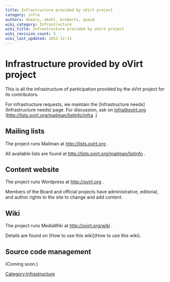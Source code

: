 ```yaml
---
title: Infrastructure provided by oVirt project
category: infra
authors: dneary, ekohl, kroberts, quaid
wiki_category: Infrastructure
wiki_title: Infrastructure provided by oVirt project
wiki_revision_count: 5
wiki_last_updated: 2012-12-11
---
```


# Infrastructure provided by oVirt project

This is all the infrastructure of participation provided by the oVirt project for its contributors.

For infrastructure requests, we maintain the [Infrastructure needs](Infrastructure needs) page. For discussion, ask on infra@ovirt.org (http://lists.ovirt.org/mailman/listinfo/infra .)

## Mailing lists

The project runs Mailman at <http://lists.ovirt.org> .

All available lists are found at <http://lists.ovirt.org/mailman/listinfo> .

## Content website

The project runs Wordpress at <http://ovirt.org> .

Members of the Board and official projects have administrative, editorial, and author rights to the site to change and add content.

## Wiki

The project runs MediaWiki at <http://ovirt.org/wiki> .

Details are found on [How to use this wiki](How to use this wiki).

## Source code management

(Coming soon.)

<Category:Infrastructure>
